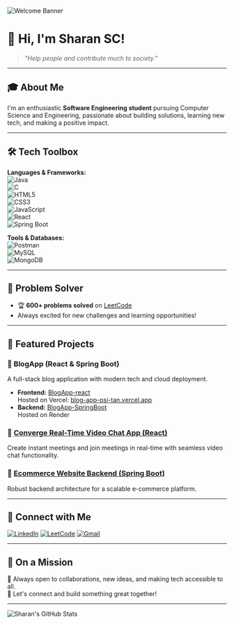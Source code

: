 <!-- Profile Banner -->
![Welcome Banner](https://img.shields.io/badge/Welcome-to%20Sharan's%20GitHub-brightgreen?style=for-the-badge)

# 👋 Hi, I'm **Sharan SC**!

> *“Help people and contribute much to society.”*

---

## 🎓 About Me

I'm an enthusiastic **Software Engineering student** pursuing Computer Science and Engineering, passionate about building solutions, learning new tech, and making a positive impact.

---

## 🛠️ Tech Toolbox

**Languages & Frameworks:**  
![Java](https://img.shields.io/badge/Java-ED8B00?style=flat-square&logo=java)  
![C](https://img.shields.io/badge/C-00599C?style=flat-square&logo=c)  
![HTML5](https://img.shields.io/badge/HTML5-E34F26?style=flat-square&logo=html5)  
![CSS3](https://img.shields.io/badge/CSS3-1572B6?style=flat-square&logo=css3)  
![JavaScript](https://img.shields.io/badge/JavaScript-F7DF1E?style=flat-square&logo=javascript)  
![React](https://img.shields.io/badge/React-20232A?style=flat-square&logo=react)  
![Spring Boot](https://img.shields.io/badge/Springboot-6DB33F?style=flat-square&logo=springboot)

**Tools & Databases:**  
![Postman](https://img.shields.io/badge/Postman-FF6C37?style=flat-square&logo=postman)  
![MySQL](https://img.shields.io/badge/MySQL-4479A1?style=flat-square&logo=mysql)  
![MongoDB](https://img.shields.io/badge/MongoDB-47A248?style=flat-square&logo=mongodb)

---

## 🧠 Problem Solver

- 🏆 **600+ problems solved** on [LeetCode](https://leetcode.com/u/sharansc482/)  
- Always excited for new challenges and learning opportunities!

---

## 🚩 Featured Projects

### 📝 BlogApp (React & Spring Boot)
A full-stack blog application with modern tech and cloud deployment.
- **Frontend:** [BlogApp-react](https://github.com/Sharan-0-dot/BlogApp-react)  
  Hosted on Vercel: [blog-app-psi-tan.vercel.app](https://blog-app-psi-tan.vercel.app/)
- **Backend:** [BlogApp-SpringBoot](https://github.com/Sharan-0-dot/BlogApp-SpringBoot)  
  Hosted on Render

### 🎥 [Converge Real-Time Video Chat App (React)](https://github.com/Sharan-0-dot/Converge-live-meet-react-)
Create instant meetings and join meetings in real-time with seamless video chat functionality.

### 🛒 [Ecommerce Website Backend (Spring Boot)](https://github.com/Sharan-0-dot/ecommerce-springboot)
Robust backend architecture for a scalable e-commerce platform.

---

## 🤝 Connect with Me

[![LinkedIn](https://img.shields.io/badge/LinkedIn-0A66C2?style=for-the-badge&logo=linkedin)](https://www.linkedin.com/in/sharan-sc-4b475b2b7)
[![LeetCode](https://img.shields.io/badge/LeetCode-FFA116?style=for-the-badge&logo=leetcode)](https://leetcode.com/u/sharansc482/)
[![Gmail](https://img.shields.io/badge/Gmail-D14836?style=for-the-badge&logo=gmail)](mailto:sharansc482@gmail.com)

---

## 🌱 On a Mission

💬 Always open to collaborations, new ideas, and making tech accessible to all.  
🙌 Let's connect and build something great together!

---

<!-- GitHub Stats Card -->
![Sharan's GitHub Stats](https://github-readme-stats.vercel.app/api?username=Sharan-0-dot&show_icons=true&theme=radical)
